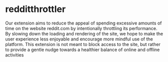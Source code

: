 # redditthrottler
Our extension aims to reduce the appeal of spending excessive amounts of time on the website reddit.com by intentionally throttling its performance. By slowing down the loading and rendering of the site, we hope to make the user experience less enjoyable and encourage more mindful use of the platform. This extension is not meant to block access to the site, but rather to provide a gentle nudge towards a healthier balance of online and offline activities

